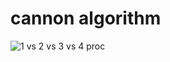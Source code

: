 # cannon algorithm


![1 vs 2 vs 3 vs 4 proc](https://github.com/user-attachments/assets/1c19d29f-badf-41b0-a634-73e083145a58)
